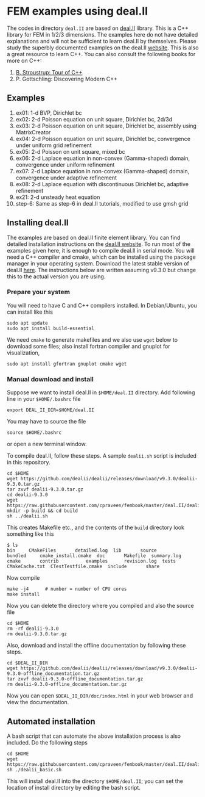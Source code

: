 # FEM examples using deal.II

The codes in directory `deal.II` are based on [deal.II](http://www.dealii.org) library. This is a C++ library for FEM in 1/2/3 dimensions. The examples here do not have detailed explanations and will not be sufficient to learn deal.II by themselves. Please study the superbly documented examples on the deal.II [website](https://www.dealii.org/developer/doxygen/deal.II/Tutorial.html). This is also a great resource to learn C++. You can also consult the following books for more on C++:

1. [B. Stroustrup: Tour of C++](http://www.stroustrup.com/tour2.html)
1. P. Gottschling: Discovering Modern C++

## Examples

1. ex01: 1-d BVP, Dirichlet bc
1. ex02: 2-d Poisson equation on unit square, Dirichlet bc, 2d/3d
1. ex03: 2-d Poisson equation on unit square, Dirichlet bc, assembly using MatrixCreator
1. ex04: 2-d Poisson equation on unit square, Dirichlet bc, convergence under uniform grid refinement
1. ex05: 2-d Poisson on unit square, mixed bc
1. ex06: 2-d Laplace equation in non-convex (Gamma-shaped) domain, convergence under uniform refinement
1. ex07: 2-d Laplace equation in non-convex (Gamma-shaped) domain, convergence under adaptive refinement
1. ex08: 2-d Laplace equation with discontinuous Dirichlet bc, adaptive refinement
1. ex21: 2-d unsteady heat equation
1. step-6: Same as step-6 in deal.II tutorials, modified to use gmsh grid

## Installing deal.II
The examples are based on deal.II finite element library. You can find detailed installation instructions on the [deal.II website](http://www.dealii.org/developer/readme.html). To run most of the examples given here, it is enough to compile deal.II in serial mode. You will need a C++ compiler and cmake, which can be installed using the package manager in your operating system. Download the latest stable version of deal.II [here](https://github.com/dealii/dealii/releases). The instructions below are written assuming v9.3.0 but change this to the actual version you are using.

### Prepare your system

You will need to have C and C++ compilers installed. In Debian/Ubuntu, you can install like this

```shell
sudo apt update
sudo apt install build-essential
```

We need `cmake` to generate makefiles and we also use `wget` below to download some files; also install fortran compiler and gnuplot for visualization,

```shell
sudo apt install gfortran gnuplot cmake wget
```

### Manual download and install

Suppose we want to install deal.II in `$HOME/deal.II` directory. Add following line in your `$HOME/.bashrc` file

```shell
export DEAL_II_DIR=$HOME/deal.II
```

You may have to source the file

```shell
source $HOME/.bashrc
```

or open a new terminal window.

To compile deal.II, follow these steps. A sample `dealii.sh` script is included in this repository.

```shell
cd $HOME
wget https://github.com/dealii/dealii/releases/download/v9.3.0/dealii-9.3.0.tar.gz
tar zxvf dealii-9.3.0.tar.gz
cd dealii-9.3.0
wget https://raw.githubusercontent.com/cpraveen/fembook/master/deal.II/dealii.sh
mkdir -p build && cd build
sh ../dealii.sh
```

This creates Makefile etc., and the contents of the `build`  directory look something like this

```shell
$ ls
bin		CMakeFiles	     detailed.log  lib		 source
bundled		cmake_install.cmake  doc	   Makefile	 summary.log
cmake		contrib		     examples	   revision.log  tests
CMakeCache.txt	CTestTestfile.cmake  include	   share
```

Now compile

```shell
make -j4      # number = number of CPU cores
make install
```

Now you can delete the directory where you compiled and also the source file

```shell
cd $HOME
rm -rf dealii-9.3.0
rm dealii-9.3.0.tar.gz
```

Also, download and install the offline documentation by following these steps.

```shell
cd $DEAL_II_DIR
wget https://github.com/dealii/dealii/releases/download/v9.3.0/dealii-9.3.0-offline_documentation.tar.gz
tar zxvf dealii-9.3.0-offline_documentation.tar.gz
rm dealii-9.3.0-offline_documentation.tar.gz
```

Now you can open `$DEAL_II_DIR/doc/index.html` in your web browser and view the documentation.

## Automated installation

A bash script that can automate the above installation process is also included. Do the following steps

```shell
cd $HOME
wget https://raw.githubusercontent.com/cpraveen/fembook/master/deal.II/dealii_basic.sh
sh ./dealii_basic.sh
```

This will install deal.II into the directory `$HOME/deal.II`; you can set the location of install directory by editing the bash script.
